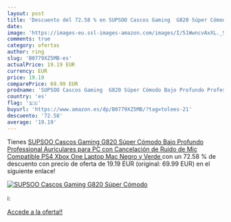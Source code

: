 ```yaml
---
layout: post
title: 'Descuento del 72.58 % en SUPSOO Cascos Gaming  G820 Súper Cómodo '
date: 
image: 'https://images-eu.ssl-images-amazon.com/images/I/51WwncvAxXL._SL200_.jpg'
comments: true
category: ofertas
author: ring
slug: 'B0779XZ5MB-es'
actualPrice: 19.19 EUR
currency: EUR
price: 19.19
comparePrice: 69.99 EUR
prodname: 'SUPSOO Cascos Gaming  G820 Súper Cómodo Bajo Profundo Professional Auriculares para PC con Cancelación de Ruido de Mic Compatible PS4 Xbox One Laptop Mac Negro y Verde '
country: 'es'
flag: '🇪🇸'
buyurl: 'https://www.amazon.es/dp/B0779XZ5MB/?tag=tolees-21'
descuento: '72.58'
average: '19.19'
---
```


Tienes [SUPSOO Cascos Gaming  G820 Súper Cómodo Bajo Profundo Professional Auriculares para PC con Cancelación de Ruido de Mic Compatible PS4 Xbox One Laptop Mac Negro y Verde ](https://www.amazon.es/dp/B0779XZ5MB/?tag=tolees-21) con un 72.58 % de descuento con precio de oferta de 19.19 EUR (original: 69.99 EUR) en el siguiente enlace!

[![SUPSOO Cascos Gaming  G820 Súper Cómodo ](https://images-eu.ssl-images-amazon.com/images/I/51WwncvAxXL._SL200_.jpg)](https://www.amazon.es/dp/B0779XZ5MB/?tag=tolees-21)

ℹ️:


[Accede a la oferta!!](https://www.amazon.es/dp/B0779XZ5MB/?tag=tolees-21)
